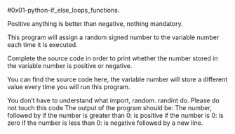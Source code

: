 #0x01-python-if_else_loops_functions. 

Positive anything is better than negative, nothing mandatory. 

This program will assign a random signed number to the variable number each time it is executed. 

Complete the source code in order to print whether the number stored in the variable number is positive or negative.

You can find the source code here, the variable number will store a different value every time you will run this program. 

You don’t have to understand what import, random. randint do. Please do not touch this code The output of the program should be: The number, followed by if the number is greater than 0: is positive if the number is 0: is zero if the number is less than 0: is negative followed by a new line.
